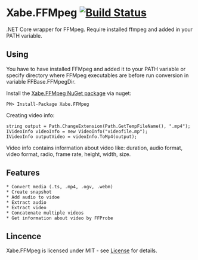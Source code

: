 # Xabe.FFMpeg  [![Build Status](https://travis-ci.org/tomaszzmuda/Xabe.FFMpeg.svg?branch=master)](https://travis-ci.org/tomaszzmuda/Xabe.FFMpeg)

.NET Core wrapper for FFMpeg.
Require installed ffmpeg and added in your PATH variable.

## Using ##

You have to have installed FFMpeg and added it to your PATH variable or specify directory where FFMpeg executables are before run conversion in variable FFBase.FFMpegDir.

Install the [Xabe.FFMpeg NuGet package](https://www.nuget.org/packages/Xabe.FFMpeg "") via nuget:

	PM> Install-Package Xabe.FFMpeg
	
Creating video info:

	string output = Path.ChangeExtension(Path.GetTempFileName(), ".mp4");
	IVideoInfo videoInfo = new VideoInfo("videofile.mp");
	IVideoInfo outputVideo = videoInfo.ToMp4(output);
	
Video info contains information about video like: duration, audio format, video format, radio, frame rate, height, width, size.

## Features ##

	* Convert media (.ts, .mp4, .ogv, .webm)
	* Create snapshot
	* Add audio to vidoe
	* Extract audio
	* Extract video
	* Concatenate multiple videos
	* Get information about video by FFProbe
	
## Lincence ## 

Xabe.FFMpeg is licensed under MIT - see [License](LICENSE.md) for details.
